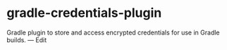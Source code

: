 gradle-credentials-plugin
=========================

Gradle plugin to store and access encrypted credentials for use in Gradle builds. — Edit
